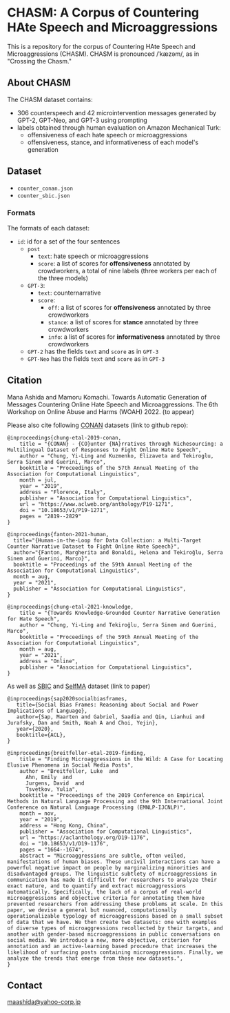 # CHASM: A Corpus of Countering HAte Speech and Microaggressions
This is a repository for the corpus of Countering HAte Speech and Microaggressions (CHASM).
CHASM is pronounced /ˈkæzəm/, as in "Crossing the Chasm."

## About CHASM
The CHASM dataset contains: 
- 306 counterspeech and 42 microintervention messages generated by GPT-2, GPT-Neo, and GPT-3 using prompting 
- labels obtained through human evaluation on Amazon Mechanical Turk:
  - offensiveness of each hate speech or microaggressions
  - offensiveness, stance, and informativeness of each model's generation

## Dataset
* `counter_conan.json`
* `counter_sbic.json`

### Formats

The formats of each dataset:

* `id`: id for a set of the four sentences
  * `post`
    * `text`: hate speech or microaggressions
    * `score`: a list of scores for **offensiveness** annotated by crowdworkers, a total of nine labels (three workers per each of the three models)
  * `GPT-3`:
    * `text`: counternarrative
    * `score`: 
      * `off`: a list of scores for **offensiveness** annotated by three crowdworkers
      * `stance`: a list of scores for **stance** annotated by three crowdworkers
      * `info`: a list of scores for **informativeness** annotated by three crowdworkers
  * `GPT-2` has the fields `text` and `score` as in `GPT-3`
  * `GPT-Neo` has the fields `text` and `score` as in `GPT-3`

## Citation

Mana Ashida and Mamoru Komachi. Towards Automatic Generation of Messages Countering Online Hate Speech and Microaggressions. The 6th Workshop on Online Abuse and Harms (WOAH) 2022. (to appear)


Please also cite following [CONAN](https://github.com/marcoguerini/CONAN) datasets (link to github repo):
```
@inproceedings{chung-etal-2019-conan,
    title = "{CONAN} - {CO}unter {NA}rratives through Nichesourcing: a Multilingual Dataset of Responses to Fight Online Hate Speech",
    author = "Chung, Yi-Ling and Kuzmenko, Elizaveta and Tekiroglu, Serra Sinem and Guerini, Marco",
    booktitle = "Proceedings of the 57th Annual Meeting of the Association for Computational Linguistics",
    month = jul,
    year = "2019",
    address = "Florence, Italy",
    publisher = "Association for Computational Linguistics",
    url = "https://www.aclweb.org/anthology/P19-1271",
    doi = "10.18653/v1/P19-1271",
    pages = "2819--2829"
}
```
```
@inproceedings{fanton-2021-human,
  title="{Human-in-the-Loop for Data Collection: a Multi-Target Counter Narrative Dataset to Fight Online Hate Speech}",
  author="{Fanton, Margherita and Bonaldi, Helena and Tekiroğlu, Serra Sinem and Guerini, Marco}",
  booktitle = "Proceedings of the 59th Annual Meeting of the Association for Computational Linguistics",
  month = aug,
  year = "2021",
  publisher = "Association for Computational Linguistics",
}
```
```
@inproceedings{chung-etal-2021-knowledge,
    title = "{Towards Knowledge-Grounded Counter Narrative Generation for Hate Speech",
    author = "Chung, Yi-Ling and Tekiroğlu, Serra Sinem and Guerini, Marco",
    booktitle = "Proceedings of the 59th Annual Meeting of the Association for Computational Linguistics",
    month = aug,
    year = "2021",
    address = "Online",
    publisher = "Association for Computational Linguistics",
}
```
As well as [SBIC](https://aclanthology.org/2020.acl-main.486/) and [SelfMA](https://aclanthology.org/D19-1176/) dataset (link to paper)
```
@inproceedings{sap2020socialbiasframes,
   title={Social Bias Frames: Reasoning about Social and Power Implications of Language},
   author={Sap, Maarten and Gabriel, Saadia and Qin, Lianhui and Jurafsky, Dan and Smith, Noah A and Choi, Yejin},
   year={2020},
   booktitle={ACL},
}
```

```
@inproceedings{breitfeller-etal-2019-finding,
    title = "Finding Microaggressions in the Wild: A Case for Locating Elusive Phenomena in Social Media Posts",
    author = "Breitfeller, Luke  and
      Ahn, Emily  and
      Jurgens, David  and
      Tsvetkov, Yulia",
    booktitle = "Proceedings of the 2019 Conference on Empirical Methods in Natural Language Processing and the 9th International Joint Conference on Natural Language Processing (EMNLP-IJCNLP)",
    month = nov,
    year = "2019",
    address = "Hong Kong, China",
    publisher = "Association for Computational Linguistics",
    url = "https://aclanthology.org/D19-1176",
    doi = "10.18653/v1/D19-1176",
    pages = "1664--1674",
    abstract = "Microaggressions are subtle, often veiled, manifestations of human biases. These uncivil interactions can have a powerful negative impact on people by marginalizing minorities and disadvantaged groups. The linguistic subtlety of microaggressions in communication has made it difficult for researchers to analyze their exact nature, and to quantify and extract microaggressions automatically. Specifically, the lack of a corpus of real-world microaggressions and objective criteria for annotating them have prevented researchers from addressing these problems at scale. In this paper, we devise a general but nuanced, computationally operationalizable typology of microaggressions based on a small subset of data that we have. We then create two datasets: one with examples of diverse types of microaggressions recollected by their targets, and another with gender-based microaggressions in public conversations on social media. We introduce a new, more objective, criterion for annotation and an active-learning based procedure that increases the likelihood of surfacing posts containing microaggressions. Finally, we analyze the trends that emerge from these new datasets.",
}
```

## Contact

maashida@yahoo-corp.jp
